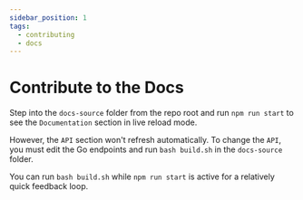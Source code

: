 ```yaml
---
sidebar_position: 1
tags:
  - contributing
  - docs
---
```


# Contribute to the Docs

Step into the `docs-source` folder from the repo root and run `npm run start` to see the `Documentation` section in live reload mode.

However, the `API` section won't refresh automatically. To change the `API`, you must edit the Go endpoints and run `bash build.sh` in the `docs-source` folder.

You can run `bash build.sh` while `npm run start` is active for a relatively quick feedback loop.